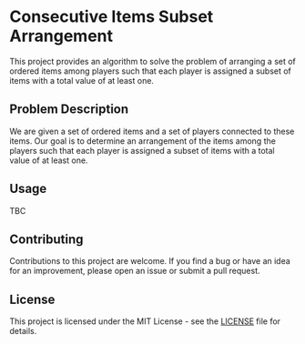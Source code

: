 
# Consecutive Items Subset Arrangement

This project provides an algorithm to solve the problem of arranging a set of ordered items among players such that each player is assigned a subset of items with a total value of at least one. 

## Problem Description

We are given a set of ordered items and a set of players connected to these items. Our goal is to determine an arrangement of the items among the players such that each player is assigned a subset of items with a total value of at least one.

## Usage

TBC

## Contributing

Contributions to this project are welcome. If you find a bug or have an idea for an improvement, please open an issue or submit a pull request.

## License

This project is licensed under the MIT License - see the [LICENSE](LICENSE) file for details.
